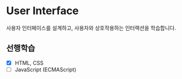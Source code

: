 # User Interface

사용자 인터페이스를 설계하고, 사용자와 상호작용하는 인터랙션을 학습합니다.

## 선행학습

- [x] HTML, CSS
- [ ] JavaScript (ECMAScript)
